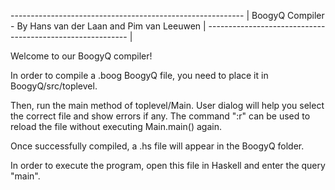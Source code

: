 ---------------------------------------------------------- |
BoogyQ Compiler - By Hans van der Laan and Pim van Leeuwen |
---------------------------------------------------------- |

Welcome to our BoogyQ compiler!

In order to compile a .boog BoogyQ file, you need to place it in BoogyQ/src/toplevel.

Then, run the main method of toplevel/Main. User dialog will help you select the correct file and show errors if any.
The command ":r" can be used to reload the file without executing Main.main() again.

Once successfully compiled, a .hs file will appear in the BoogyQ folder.

In order to execute the program, open this file in Haskell and enter the query "main".